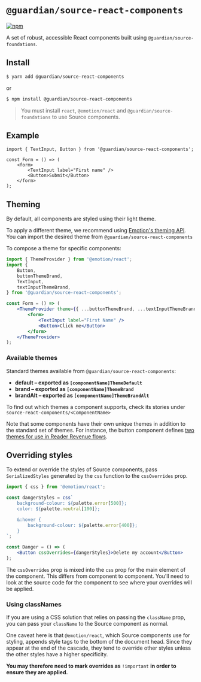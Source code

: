 # `@guardian/source-react-components`

[![npm](https://img.shields.io/npm/v/@guardian/source-react-components)](https://www.npmjs.com/package/@guardian/source-react-components)

A set of robust, accessible React components built using `@guardian/source-foundations`.

## Install

```sh
$ yarn add @guardian/source-react-components
```

or

```sh
$ npm install @guardian/source-react-components
```

> You must install `react`, `@emotion/react` and `@guardian/source-foundations` to use Source components.

## Example

```tsx
import { TextInput, Button } from '@guardian/source-react-components';

const Form = () => (
	<form>
		<TextInput label="First name" />
		<Button>Submit</Button>
	</form>
);
```

## Theming

By default, all components are styled using their light theme.

To apply a different theme, we recommend using [Emotion's theming API](https://emotion.sh/docs/theming). You can import the desired theme from `@guardian/source-react-components`

To compose a theme for specific components:

```jsx
import { ThemeProvider } from '@emotion/react';
import {
	Button,
	buttonThemeBrand,
	TextInput,
	textInputThemeBrand,
} from '@guardian/source-react-components';

const Form = () => (
	<ThemeProvider theme={{ ...buttonThemeBrand, ...textInputThemeBrand }}>
		<form>
			<TextInput label="First Name" />
			<Button>Click me</Button>
		</form>
	</ThemeProvider>
);
```

### Available themes

Standard themes available from `@guardian/source-react-components`:

- **default – exported as `[componentName]ThemeDefault`**
- **brand – exported as `[componentName]ThemeBrand`**
- **brandAlt – exported as `[componentName]ThemeBrandAlt`**

To find out which themes a component supports, check its stories under `source-react-components/<ComponentName>`

Note that some components have their own unique themes in addition to the standard set of themes. For instance, the button component defines [two themes for use in Reader Revenue flows](https://theguardian.design/2a1e5182b/p/435225-button/t/41a3ce).

## Overriding styles

To extend or override the styles of Source components, pass `SerializedStyles` generated by the `css` function to the `cssOverrides` prop.

```jsx
import { css } from '@emotion/react';

const dangerStyles = css`
	background-colour: ${palette.error[500]};
	color: ${palette.neutral[100]};

	&:hover {
		background-colour: ${palette.error[400]};
	}
`;

const Danger = () => (
	<Button cssOverrides={dangerStyles}>Delete my account</Button>
);
```

The `cssOverrides` prop is mixed into the `css` prop for the main element of the component. This differs from component to component. You'll need to look at the source code for the component to see where your overrides will be applied.

### Using classNames

If you are using a CSS solution that relies on passing the `className` prop, you can pass your `className` to the Source component as normal.

One caveat here is that `@emotion/react`, which Source components use for styling, appends style tags to the bottom of the document head. Since they appear at the end of the cascade, they tend to override other styles unless the other styles have a higher specificity.

**You may therefore need to mark overrides as** `!important` **in order to ensure they are applied.**
